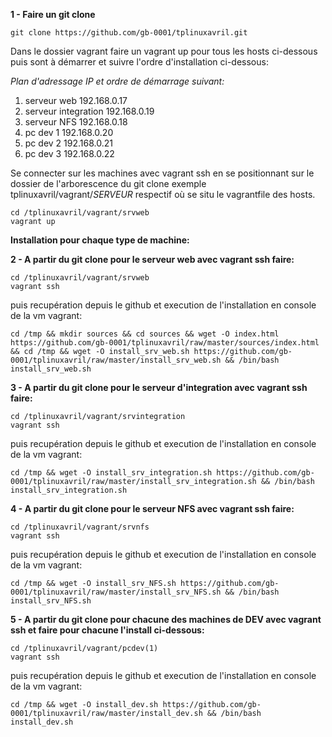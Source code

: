 **1 - Faire un git clone**
```shell
git clone https://github.com/gb-0001/tplinuxavril.git
```

Dans le dossier vagrant faire un vagrant up pour tous les hosts ci-dessous puis sont à démarrer et suivre l'ordre d'installation ci-dessous:

*Plan d'adressage IP et ordre de démarrage suivant:*
1. serveur web 192.168.0.17
2. serveur integration 192.168.0.19
3. serveur NFS 192.168.0.18
4. pc dev 1 192.168.0.20
5. pc dev 2 192.168.0.21
6. pc dev 3 192.168.0.22

Se connecter sur les machines avec vagrant ssh en se positionnant sur le dossier de l'arborescence du git clone exemple tplinuxavril/vagrant/*SERVEUR* respectif où se situ le vagrantfile des hosts.

```shell
cd /tplinuxavril/vagrant/srvweb
vagrant up
```


**Installation pour chaque type de machine:**

**2 - A partir du git clone pour le serveur web avec vagrant ssh faire:**
```shell
cd /tplinuxavril/vagrant/srvweb
vagrant ssh
```
puis recupération depuis le github et execution de l'installation en console de la vm vagrant:
```shell
cd /tmp && mkdir sources && cd sources && wget -O index.html https://github.com/gb-0001/tplinuxavril/raw/master/sources/index.html && cd /tmp && wget -O install_srv_web.sh https://github.com/gb-0001/tplinuxavril/raw/master/install_srv_web.sh && /bin/bash install_srv_web.sh
```

**3 - A partir du git clone pour le serveur d'integration avec vagrant ssh faire:**
```shell
cd /tplinuxavril/vagrant/srvintegration
vagrant ssh
```
puis recupération depuis le github et execution de l'installation en console de la vm vagrant:
```shell
cd /tmp && wget -O install_srv_integration.sh https://github.com/gb-0001/tplinuxavril/raw/master/install_srv_integration.sh && /bin/bash install_srv_integration.sh
```

**4 - A partir du git clone pour le serveur NFS avec vagrant ssh faire:**
```shell
cd /tplinuxavril/vagrant/srvnfs
vagrant ssh
```
puis recupération depuis le github et execution de l'installation en console de la vm vagrant:
```shell
cd /tmp && wget -O install_srv_NFS.sh https://github.com/gb-0001/tplinuxavril/raw/master/install_srv_NFS.sh && /bin/bash install_srv_NFS.sh
```

**5 - A partir du git clone pour chacune des machines de DEV avec vagrant ssh et faire pour chacune l'install ci-dessous:**
```shell
cd /tplinuxavril/vagrant/pcdev(1)
vagrant ssh
```
puis recupération depuis le github et execution de l'installation en console de la vm vagrant:
```shell
cd /tmp && wget -O install_dev.sh https://github.com/gb-0001/tplinuxavril/raw/master/install_dev.sh && /bin/bash install_dev.sh
```

